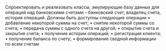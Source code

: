 Спроектировать и реализовать классы, эмулирующие базу данных для операций 
над банковскими счетами – банковский счет, владелец счета, история операций. 
Должны быть доступны следующие операции • добавление некоторой суммы на счет; 
• снятие некоторой суммы со счета; • передача суммы с одного счета на другой; 
• открытие счета и закрытие счета; • получение истории операций; • регистрация клиента; 
• получение баланса по счету; • формирование сводной информации по всем счетам
